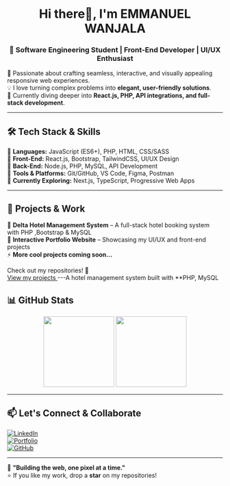 <h1 align="center">Hi there👋, I'm EMMANUEL   WANJALA</h1>
<h3 align="center">🚀 Software Engineering Student | Front-End Developer | UI/UX Enthusiast</h3>

🌟 Passionate about crafting seamless, interactive, and visually appealing  responsive web experiences.  
💡 I love turning complex problems into **elegant, user-friendly solutions**.  
🎯 Currently diving deeper into **React.js, PHP, API integrations, and full-stack development**.  

---


## 🛠️ **Tech Stack & Skills**
🔹 **Languages:** JavaScript (ES6+), PHP, HTML, CSS/SASS  
🔹 **Front-End:** React.js, Bootstrap, TailwindCSS, UI/UX Design  
🔹 **Back-End:** Node.js, PHP, MySQL, API Development  
🔹 **Tools & Platforms:** Git/GitHub, VS Code, Figma, Postman  
🔹 **Currently Exploring:** Next.js, TypeScript, Progressive Web Apps  

---

## 🚀 **Projects & Work**
💼 **Delta Hotel Management System** – A full-stack hotel booking system with PHP ,Bootstrap & MySQL  
🎨 **Interactive Portfolio Website** – Showcasing my UI/UX and front-end projects  
⚡ **More cool projects coming soon...**  

Check out my repositories! 📂  
 [View my projects ](https://github.com/Emmanuel1440/Delta_hotel) 
---A hotel management system built with **PHP, MySQL

## 📊 **GitHub Stats**
<p align="center">
  <img src="https://github-readme-stats.vercel.app/api?username=Emmanuel1440&show_icons=true&theme=radical" height="165"/>
  <img src="https://github-readme-streak-stats.herokuapp.com/?user=Emmanuel1440&theme=radical" height="165"/>
</p>

---

## 📫 **Let's Connect & Collaborate**
[![LinkedIn](https://img.shields.io/badge/LinkedIn-%230077B5.svg?style=for-the-badge&logo=linkedin&logoColor=white)](https://www.linkedin.com/in/emmanuel-wanjala-51a6112b6)  
[![Portfolio](https://img.shields.io/badge/Portfolio-%231E90FF.svg?style=for-the-badge&logo=google-chrome&logoColor=white)](https://github.com/Emmanuel1440/emmanuel-portfolio.com)  
[![GitHub](https://img.shields.io/badge/GitHub-%23121011.svg?style=for-the-badge&logo=github&logoColor=white)](https://github.com/Emmanuel1440)  

---

🚀 **"Building the web, one pixel at a time."**  
⭐ If you like my work, drop a **star** on my repositories!  
